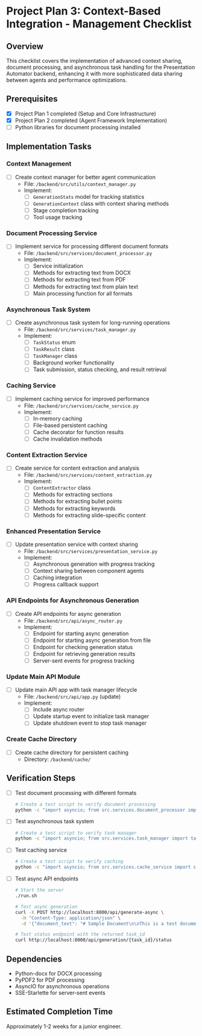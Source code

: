 # Project Plan 3: Context-Based Integration - Management Checklist

## Overview
This checklist covers the implementation of advanced context sharing, document processing, and asynchronous task handling for the Presentation Automator backend, enhancing it with more sophisticated data sharing between agents and performance optimizations.

## Prerequisites
- [x] Project Plan 1 completed (Setup and Core Infrastructure)
- [x] Project Plan 2 completed (Agent Framework Implementation)
- [ ] Python libraries for document processing installed

## Implementation Tasks

### Context Management
- [ ] Create context manager for better agent communication
  - File: `/backend/src/utils/context_manager.py`
  - Implement:
    - [ ] `GenerationStats` model for tracking statistics
    - [ ] `GenerationContext` class with context sharing methods
    - [ ] Stage completion tracking
    - [ ] Tool usage tracking

### Document Processing Service
- [ ] Implement service for processing different document formats
  - File: `/backend/src/services/document_processor.py`
  - Implement:
    - [ ] Service initialization
    - [ ] Methods for extracting text from DOCX
    - [ ] Methods for extracting text from PDF
    - [ ] Methods for extracting text from plain text
    - [ ] Main processing function for all formats

### Asynchronous Task System
- [ ] Create asynchronous task system for long-running operations
  - File: `/backend/src/services/task_manager.py`
  - Implement:
    - [ ] `TaskStatus` enum
    - [ ] `TaskResult` class
    - [ ] `TaskManager` class
    - [ ] Background worker functionality
    - [ ] Task submission, status checking, and result retrieval

### Caching Service
- [ ] Implement caching service for improved performance
  - File: `/backend/src/services/cache_service.py`
  - Implement:
    - [ ] In-memory caching
    - [ ] File-based persistent caching
    - [ ] Cache decorator for function results
    - [ ] Cache invalidation methods

### Content Extraction Service
- [ ] Create service for content extraction and analysis
  - File: `/backend/src/services/content_extraction.py`
  - Implement:
    - [ ] `ContentExtractor` class
    - [ ] Methods for extracting sections
    - [ ] Methods for extracting bullet points
    - [ ] Methods for extracting keywords
    - [ ] Methods for extracting slide-specific content

### Enhanced Presentation Service
- [ ] Update presentation service with context sharing
  - File: `/backend/src/services/presentation_service.py`
  - Implement:
    - [ ] Asynchronous generation with progress tracking
    - [ ] Context sharing between component agents
    - [ ] Caching integration
    - [ ] Progress callback support

### API Endpoints for Asynchronous Generation
- [ ] Create API endpoints for async generation
  - File: `/backend/src/api/async_router.py`
  - Implement:
    - [ ] Endpoint for starting async generation
    - [ ] Endpoint for starting async generation from file
    - [ ] Endpoint for checking generation status
    - [ ] Endpoint for retrieving generation results
    - [ ] Server-sent events for progress tracking

### Update Main API Module
- [ ] Update main API app with task manager lifecycle
  - File: `/backend/src/api/app.py` (update)
  - Implement:
    - [ ] Include async router
    - [ ] Update startup event to initialize task manager
    - [ ] Update shutdown event to stop task manager

### Create Cache Directory
- [ ] Create cache directory for persistent caching
  - Directory: `/backend/cache/`

## Verification Steps
- [ ] Test document processing with different formats
  ```bash
  # Create a test script to verify document processing
  python -c "import asyncio; from src.services.document_processor import process_document; asyncio.run(process_document(...))"
  ```
- [ ] Test asynchronous task system
  ```bash
  # Create a test script to verify task manager
  python -c "import asyncio; from src.services.task_manager import task_manager; asyncio.run(task_manager.start()); ..."
  ```
- [ ] Test caching service
  ```bash
  # Create a test script to verify caching
  python -c "import asyncio; from src.services.cache_service import cache_service; asyncio.run(cache_service.set('test', 'value')); ..."
  ```
- [ ] Test async API endpoints
  ```bash
  # Start the server
  ./run.sh
  
  # Test async generation
  curl -X POST http://localhost:8000/api/generate-async \
    -H "Content-Type: application/json" \
    -d '{"document_text": "# Sample Document\n\nThis is a test document."}'
  
  # Test status endpoint with the returned task_id
  curl http://localhost:8000/api/generation/{task_id}/status
  ```

## Dependencies
- Python-docx for DOCX processing
- PyPDF2 for PDF processing
- AsyncIO for asynchronous operations
- SSE-Starlette for server-sent events

## Estimated Completion Time
Approximately 1-2 weeks for a junior engineer. 